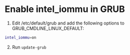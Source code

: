 # Enable intel_iommu in GRUB
1. Edit /etc/default/grub and add the following options to GRUB_CMDLINE_LINUX_DEFAULT:
```bash
intel_iommu=on
```

2. Run `update-grub`

